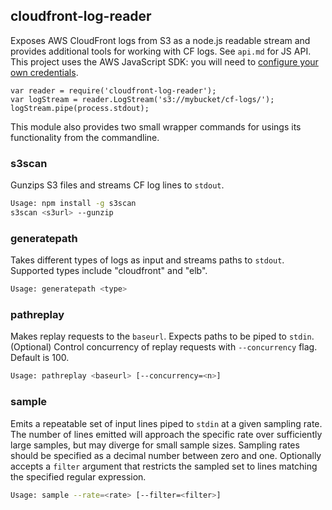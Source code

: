 cloudfront-log-reader
---------------------
Exposes AWS CloudFront logs from S3 as a node.js readable stream and provides additional tools for working with CF logs. See `api.md` for JS API. This project uses the AWS JavaScript SDK: you will need to [configure your own credentials](http://docs.aws.amazon.com/AWSJavaScriptSDK/guide/node-configuring.html).

```
var reader = require('cloudfront-log-reader');
var logStream = reader.LogStream('s3://mybucket/cf-logs/');
logStream.pipe(process.stdout);
```

This module also provides two small wrapper commands for usings its functionality from the commandline.

### s3scan

Gunzips S3 files and streams CF log lines to `stdout`.

``` sh
Usage: npm install -g s3scan
s3scan <s3url> --gunzip

```

### generatepath

Takes different types of logs as input and streams paths to `stdout`. Supported types include "cloudfront" and "elb".

```sh
Usage: generatepath <type>
```

### pathreplay

Makes replay requests to the `baseurl`. Expects paths to be piped to `stdin`. (Optional) Control concurrency of replay requests with `--concurrency` flag. Default is 100.

```sh
Usage: pathreplay <baseurl> [--concurrency=<n>]
```

### sample

Emits a repeatable set of input lines piped to `stdin` at a given sampling rate. The number of lines emitted will approach the specific rate over sufficiently large samples, but may diverge for small sample sizes. Sampling rates should be specified as a decimal number between zero and one. Optionally accepts a `filter` argument that restricts the sampled set to lines matching the specified regular expression.

```sh
Usage: sample --rate=<rate> [--filter=<filter>]
```
